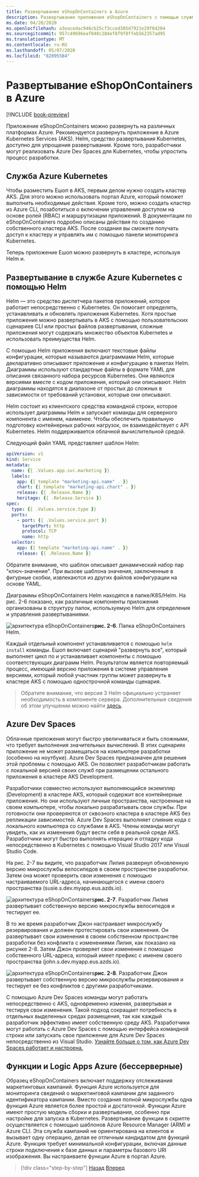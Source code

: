 ```yaml
---
title: Развертывание eShopOnContainers в Azure
description: Развертывание приложения eShopOnContainers с помощью службы Kubernetes Azure, Helm и Девспацес.
ms.date: 04/20/2020
ms.openlocfilehash: a3eacedac946cb25cf3cced305d7921e29f0d204
ms.sourcegitcommit: 957c49696eaf048c284ef8f9f8ffeb562357ad95
ms.translationtype: MT
ms.contentlocale: ru-RU
ms.lasthandoff: 05/07/2020
ms.locfileid: "82895584"
---
```

# <a name="deploying-eshoponcontainers-to-azure"></a>Развертывание eShopOnContainers в Azure

[!INCLUDE [book-preview](../../../includes/book-preview.md)]

Приложение eShopOnContainers можно развернуть на различных платформах Azure. Рекомендуется развернуть приложение в Azure Kubernetes Services (AKS). Helm, средство развертывания Kubernetes, доступно для упрощения развертывания. Кроме того, разработчики могут реализовать Azure Dev Spaces для Kubernetes, чтобы упростить процесс разработки.

## <a name="azure-kubernetes-service"></a>Служба Azure Kubernetes

Чтобы разместить Ешоп в AKS, первым делом нужно создать кластер AKS. Для этого можно использовать портал Azure, который поможет выполнить необходимые действия. Кроме того, можно создать кластер из Azure CLI, позаботиться о включении управления доступом на основе ролей (RBAC) и маршрутизации приложений. В документации по eShopOnContainers подробно описаны действия по созданию собственного кластера AKS. После создания вы сможете получать доступ к кластеру и управлять им с помощью панели мониторинга Kubernetes.

Теперь приложение Ешоп можно развернуть в кластере, используя Helm и.

## <a name="deploying-to-azure-kubernetes-service-using-helm"></a>Развертывание в службе Azure Kubernetes с помощью Helm

Helm — это средство диспетчера пакетов приложений, которое работает непосредственно с Kubernetes. Он помогает определять, устанавливать и обновлять приложения Kubernetes. Хотя простые приложения можно развертывать в AKS с помощью пользовательских сценариев CLI или простых файлов развертывания, сложные приложения могут содержать множество объектов Kubernetes и использовать преимущества Helm.

С помощью Helm приложения включают текстовые файлы конфигурации, которые называются диаграммами Helm, которые декларативно описывают приложение и конфигурацию в пакетах Helm. Диаграммы используют стандартные файлы в формате YAML для описания связанного набора ресурсов Kubernetes. Они являются версиями вместе с кодом приложения, который они описывают. Helm диаграммы находятся в диапазоне от простых до сложных в зависимости от требований установки, которые они описывают.

Helm состоит из клиентского средства командной строки, которое использует диаграммы Helm и запускает команды для серверного компонента с именем, наименее. Чтобы обеспечить правильную подготовку контейнерных рабочих нагрузок, он взаимодействует с API Kubernetes. Helm поддерживается облачной вычислительной средой.

Следующий файл YAML представляет шаблон Helm:

```yaml
apiVersion: v1
kind: Service
metadata:
  name: {{ .Values.app.svc.marketing }}
  labels:
    app: {{ template "marketing-api.name" . }}
    chart: {{ template "marketing-api.chart" . }}
    release: {{ .Release.Name }}
    heritage: {{ .Release.Service }}
spec:
  type: {{ .Values.service.type }}
  ports:
    - port: {{ .Values.service.port }}
      targetPort: http
      protocol: TCP
      name: http
  selector:
    app: {{ template "marketing-api.name" . }}
    release: {{ .Release.Name }}
```

Обратите внимание, что шаблон описывает динамический набор пар "ключ-значение". При вызове шаблона значения, заключенные в фигурные скобки, извлекаются из других файлов конфигурации на основе YAML.

Диаграммы eShopOnContainers Helm находятся в папке/K8S/Helm. На рис. 2-6 показано, как различные компоненты приложения организованы в структуру папок, используемую Helm для определения и управления развертываниями.

![архитектура](./media/eshoponcontainers-helm-folder.png)
eShopOnContainers**рис. 2-6**. Папка eShopOnContainers Helm.

Каждый отдельный компонент устанавливается с помощью `helm install` команды. Ешоп включает сценарий "развернуть все", который выполняет цикл по и устанавливает компоненты с помощью соответствующих диаграмм Helm. Результатом является повторяемый процесс, имеющий версию приложения в системе управления версиями, который любой участник группы может развернуть в кластере AKS с помощью однострочной команды сценария.

> Обратите внимание, что версия 3 Helm официально устраняет необходимость в компоненте сервера. Дополнительные сведения об этом улучшении можно найти [здесь](https://medium.com/better-programming/why-is-tiller-missing-in-helm-3-2347c446714).

## <a name="azure-dev-spaces"></a>Azure Dev Spaces

Облачные приложения могут быстро увеличиваться и быть сложными, что требует выполнения значительных вычислений. В этих сценариях приложение не может размещаться на компьютере разработки (особенно на ноутбуке). Azure Dev Spaces предназначен для решения этой проблемы с помощью AKS. Он позволяет разработчикам работать с локальной версией своих служб при размещении остального приложения в кластере AKS Development.

Разработчики совместно используют выполняющийся экземпляр (Development) в кластере AKS, который содержит все контейнерные приложения. Но они используют личные пространства, настроенные на своем компьютере, чтобы локально разрабатывать свои службы. При готовности они проверяются от сквозного кластера в кластере AKS без репликации зависимостей. Azure Dev Spaces выполняет слияние кода с локального компьютера со службами в AKS. Члены команды могут увидеть, как их изменения будут вести себя в реальной среде AKS. Разработчики могут быстро выполнять итерацию и отладку кода непосредственно в Kubernetes с помощью Visual Studio 2017 или Visual Studio Code.

На рис. 2-7 вы видите, что разработчик Лилия развернул обновленную версию микрослужбы велосипедов в своем пространстве разработки. Затем она может проверить свои изменения с помощью настраиваемого URL-адреса, начинающегося с имени своего пространства (susie.s.dev.myapp.eus.azds.io).

![архитектура](./media/azure-devspaces-one.png)
eShopOnContainers**рис. 2-7**. Разработчик Лилия развертывает собственную версию микрослужбы велосипедов и тестирует ее.

В то же время разработчик Джон настраивает микрослужбу резервирования и должен протестировать свои изменения. Он развертывает свои изменения в своем собственном пространстве разработки без конфликта с изменениями Лилия, как показано на рисунке 2-8. Затем Джон проверяет свои изменения с помощью собственного URL-адреса, который имеет префикс с именем своего пространства (john.s.dev.myapp.eus.azds.io).

![архитектура](./media/azure-devspaces-two.png)
eShopOnContainers**рис. 2-8**. Разработчик Джон развертывает собственную версию микрослужбы резервирования и тестирует ее без конфликтов с другими разработчиками.

С помощью Azure Dev Spaces команды могут работать непосредственно с AKS, одновременно изменяя, развертывая и тестируя свои изменения. Такой подход сокращает потребность в отдельных выделенных средах размещения, так как каждый разработчик эффективно имеет собственную среду AKS. Разработчики могут работать с Azure Dev Spaces с помощью интерфейса командной строки или запускать свое приложение для Azure Dev Spaces непосредственно из Visual Studio. [Узнайте больше о том, как Azure Dev Spaces работает и настроена.](https://docs.microsoft.com/azure/dev-spaces/how-dev-spaces-works)

## <a name="azure-functions-and-logic-apps-serverless"></a>Функции и Logic Apps Azure (бессерверные)

Образец eShopOnContainers включает поддержку отслеживания маркетинговых кампаний. Функция Azure используется для мониторинга сведений о маркетинговой кампании для заданного идентификатора кампании. Вместо создания полной микрослужбы одна функция Azure является более простой и достаточной. Функции Azure имеют простую модель сборки и развертывания, особенно при настройке для запуска в Kubernetes. Развертывание функции в скрипте осуществляется с помощью шаблонов Azure Resource Manager (ARM) и Azure CLI. Эта служба кампаний не ориентирована на клиентов и вызывает одну операцию, делая ее отличным кандидатом для функций Azure. Функция требует минимальной конфигурации, включая данные строки подключения к базе данных и параметры базового URI изображения. Вы настраиваете функции Azure в портал Azure.

>[!div class="step-by-step"]
>[Назад](map-eshoponcontainers-azure-services.md)
>[Вперед](centralized-configuration.md)
